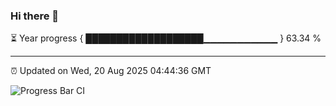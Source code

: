 ### Hi there 👋

⏳ Year progress { ███████████████████▁▁▁▁▁▁▁▁▁▁▁ } 63.34 %

---

⏰ Updated on Wed, 20 Aug 2025 04:44:36 GMT

![Progress Bar CI](https://github.com/IshwaranRudhara/GIT-ACTION/workflows/Progress%20Bar%20CI/badge.svg)
